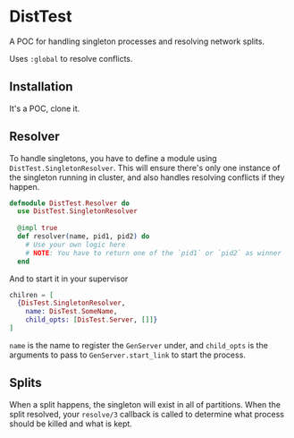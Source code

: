 # DistTest

A POC for handling singleton processes and resolving network splits.

Uses `:global` to resolve conflicts.

## Installation

It's a POC, clone it.

## Resolver

To handle singletons, you have to define a module using `DistTest.SingletonResolver`. This
will ensure there's only one instance of the singleton running in cluster, and also handles
resolving conflicts if they happen.

``` elixir
defmodule DistTest.Resolver do
  use DistTest.SingletonResolver
  
  @impl true
  def resolver(name, pid1, pid2) do
    # Use your own logic here
    # NOTE: You have to return one of the `pid1` or `pid2` as winner
  end
```

And to start it in your supervisor

``` elixir
chilren = [
  {DisTest.SingletonResolver, 
    name: DisTest.SomeName, 
    child_opts: [DisTest.Server, []]}
]
```

`name` is the name to register the `GenServer` under, and `child_opts` is the arguments
to pass to `GenServer.start_link` to start the process.

## Splits

When a split happens, the singleton will exist in all of partitions. When the split 
resolved, your `resolve/3` callback is called to determine what process should be killed
and what is kept.
